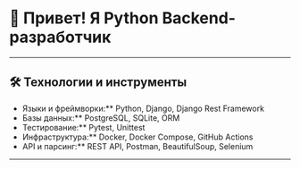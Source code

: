 # 👋 Привет! Я Python Backend-разработчик

---

## 🛠 Технологии и инструменты
* Языки и фреймворки:** Python, Django, Django Rest Framework 
* Базы данных:** PostgreSQL, SQLite, ORM 
* Тестирование:** Pytest, Unittest 
* Инфраструктура:** Docker, Docker Compose, GitHub Actions 
* API и парсинг:** REST API, Postman, BeautifulSoup, Selenium 

---

